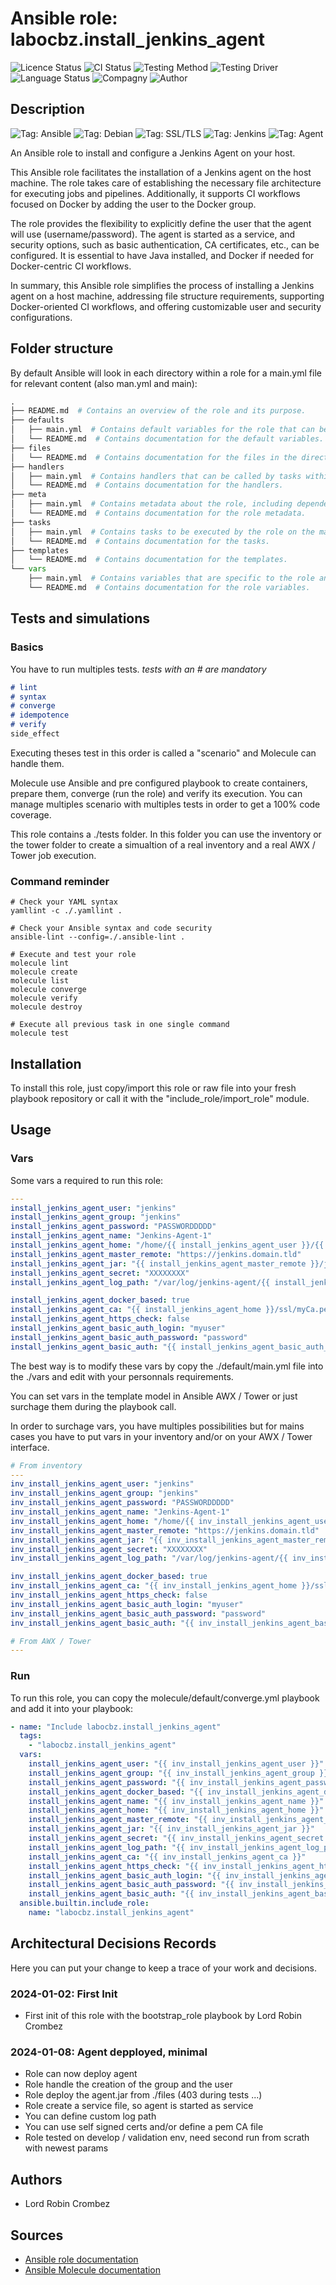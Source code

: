 # Ansible role: labocbz.install_jenkins_agent

![Licence Status](https://img.shields.io/badge/licence-MIT-brightgreen)
![CI Status](https://img.shields.io/badge/CI-success-brightgreen)
![Testing Method](https://img.shields.io/badge/Testing%20Method-Ansible%20Molecule-blueviolet)
![Testing Driver](https://img.shields.io/badge/Testing%20Driver-docker-blueviolet)
![Language Status](https://img.shields.io/badge/language-Ansible-red)
![Compagny](https://img.shields.io/badge/Compagny-Labo--CBZ-blue)
![Author](https://img.shields.io/badge/Author-Lord%20Robin%20Crombez-blue)

## Description

![Tag: Ansible](https://img.shields.io/badge/Tech-Ansible-orange)
![Tag: Debian](https://img.shields.io/badge/Tech-Debian-orange)
![Tag: SSL/TLS](https://img.shields.io/badge/Tech-SSL%2FTLS-orange)
![Tag: Jenkins](https://img.shields.io/badge/Tech-Jenkins-orange)
![Tag: Agent](https://img.shields.io/badge/Tech-Agent-orange)

An Ansible role to install and configure a Jenkins Agent on your host.

This Ansible role facilitates the installation of a Jenkins agent on the host machine. The role takes care of establishing the necessary file architecture for executing jobs and pipelines. Additionally, it supports CI workflows focused on Docker by adding the user to the Docker group.

The role provides the flexibility to explicitly define the user that the agent will use (username/password). The agent is started as a service, and security options, such as basic authentication, CA certificates, etc., can be configured. It is essential to have Java installed, and Docker if needed for Docker-centric CI workflows.

In summary, this Ansible role simplifies the process of installing a Jenkins agent on a host machine, addressing file structure requirements, supporting Docker-oriented CI workflows, and offering customizable user and security configurations.

## Folder structure

By default Ansible will look in each directory within a role for a main.yml file for relevant content (also man.yml and main):

```PYTHON
.
├── README.md  # Contains an overview of the role and its purpose.
├── defaults
│   ├── main.yml  # Contains default variables for the role that can be overridden by users.
│   └── README.md  # Contains documentation for the default variables.
├── files
│   └── README.md  # Contains documentation for the files in the directory.
├── handlers
│   ├── main.yml  # Contains handlers that can be called by tasks within the role.
│   └── README.md  # Contains documentation for the handlers.
├── meta
│   ├── main.yml  # Contains metadata about the role, including dependencies and supported platforms.
│   └── README.md  # Contains documentation for the role metadata.
├── tasks
│   ├── main.yml  # Contains tasks to be executed by the role on the managed nodes.
│   └── README.md  # Contains documentation for the tasks.
├── templates
│   └── README.md  # Contains documentation for the templates.
└── vars
    ├── main.yml  # Contains variables that are specific to the role and are not meant to be overridden.
    └── README.md  # Contains documentation for the role variables.
```

## Tests and simulations

### Basics

You have to run multiples tests. *tests with an # are mandatory*

```MARKDOWN
# lint
# syntax
# converge
# idempotence
# verify
side_effect
```

Executing theses test in this order is called a "scenario" and Molecule can handle them.

Molecule use Ansible and pre configured playbook to create containers, prepare them, converge (run the role) and verify its execution.
You can manage multiples scenario with multiples tests in order to get a 100% code coverage.

This role contains a ./tests folder. In this folder you can use the inventory or the tower folder to create a simualtion of a real inventory and a real AWX / Tower job execution.

### Command reminder

```SHELL
# Check your YAML syntax
yamllint -c ./.yamllint .

# Check your Ansible syntax and code security
ansible-lint --config=./.ansible-lint .

# Execute and test your role
molecule lint
molecule create
molecule list
molecule converge
molecule verify
molecule destroy

# Execute all previous task in one single command
molecule test
```

## Installation

To install this role, just copy/import this role or raw file into your fresh playbook repository or call it with the "include_role/import_role" module.

## Usage

### Vars

Some vars a required to run this role:

```YAML
---
install_jenkins_agent_user: "jenkins"
install_jenkins_agent_group: "jenkins"
install_jenkins_agent_password: "PASSWORDDDDD"
install_jenkins_agent_name: "Jenkins-Agent-1"
install_jenkins_agent_home: "/home/{{ install_jenkins_agent_user }}/{{ install_jenkins_agent_name | lower }}"
install_jenkins_agent_master_remote: "https://jenkins.domain.tld"
install_jenkins_agent_jar: "{{ install_jenkins_agent_master_remote }}/jnlpJars/agent.jar"
install_jenkins_agent_secret: "XXXXXXXX"
install_jenkins_agent_log_path: "/var/log/jenkins-agent/{{ install_jenkins_agent_name }}"

install_jenkins_agent_docker_based: true
install_jenkins_agent_ca: "{{ install_jenkins_agent_home }}/ssl/myCa.pem"
install_jenkins_agent_https_check: false
install_jenkins_agent_basic_auth_login: "myuser"
install_jenkins_agent_basic_auth_password: "password"
install_jenkins_agent_basic_auth: "{{ install_jenkins_agent_basic_auth_login }}:{{ install_jenkins_agent_basic_auth_password }}"

```

The best way is to modify these vars by copy the ./default/main.yml file into the ./vars and edit with your personnals requirements.

You can set vars in the template model in Ansible AWX / Tower or just surchage them during the playbook call.

In order to surchage vars, you have multiples possibilities but for mains cases you have to put vars in your inventory and/or on your AWX / Tower interface.

```YAML
# From inventory
---
inv_install_jenkins_agent_user: "jenkins"
inv_install_jenkins_agent_group: "jenkins"
inv_install_jenkins_agent_password: "PASSWORDDDDD"
inv_install_jenkins_agent_name: "Jenkins-Agent-1"
inv_install_jenkins_agent_home: "/home/{{ inv_install_jenkins_agent_user }}/{{ inv_install_jenkins_agent_name | lower }}"
inv_install_jenkins_agent_master_remote: "https://jenkins.domain.tld"
inv_install_jenkins_agent_jar: "{{ inv_install_jenkins_agent_master_remote }}/jnlpJars/agent.jar"
inv_install_jenkins_agent_secret: "XXXXXXXX"
inv_install_jenkins_agent_log_path: "/var/log/jenkins-agent/{{ inv_install_jenkins_agent_name }}"

inv_install_jenkins_agent_docker_based: true
inv_install_jenkins_agent_ca: "{{ inv_install_jenkins_agent_home }}/ssl/myCa.pem"
inv_install_jenkins_agent_https_check: false
inv_install_jenkins_agent_basic_auth_login: "myuser"
inv_install_jenkins_agent_basic_auth_password: "password"
inv_install_jenkins_agent_basic_auth: "{{ inv_install_jenkins_agent_basic_auth_login }}:{{ inv_install_jenkins_agent_basic_auth_password }}"

```

```YAML
# From AWX / Tower
---

```

### Run

To run this role, you can copy the molecule/default/converge.yml playbook and add it into your playbook:

```YAML
- name: "Include labocbz.install_jenkins_agent"
  tags:
    - "labocbz.install_jenkins_agent"
  vars:
    install_jenkins_agent_user: "{{ inv_install_jenkins_agent_user }}"
    install_jenkins_agent_group: "{{ inv_install_jenkins_agent_group }}"
    install_jenkins_agent_password: "{{ inv_install_jenkins_agent_password }}"
    install_jenkins_agent_docker_based: "{{ inv_install_jenkins_agent_docker_based }}"
    install_jenkins_agent_name: "{{ inv_install_jenkins_agent_name }}"
    install_jenkins_agent_home: "{{ inv_install_jenkins_agent_home }}"
    install_jenkins_agent_master_remote: "{{ inv_install_jenkins_agent_master_remote }}"
    install_jenkins_agent_jar: "{{ inv_install_jenkins_agent_jar }}"
    install_jenkins_agent_secret: "{{ inv_install_jenkins_agent_secret }}"
    install_jenkins_agent_log_path: "{{ inv_install_jenkins_agent_log_path }}"
    install_jenkins_agent_ca: "{{ inv_install_jenkins_agent_ca }}"
    install_jenkins_agent_https_check: "{{ inv_install_jenkins_agent_https_check }}"
    install_jenkins_agent_basic_auth_login: "{{ inv_install_jenkins_agent_basic_auth_login }}"
    install_jenkins_agent_basic_auth_password: "{{ inv_install_jenkins_agent_basic_auth_password }}"
    install_jenkins_agent_basic_auth: "{{ inv_install_jenkins_agent_basic_auth }}"
  ansible.builtin.include_role:
    name: "labocbz.install_jenkins_agent"
```

## Architectural Decisions Records

Here you can put your change to keep a trace of your work and decisions.

### 2024-01-02: First Init

* First init of this role with the bootstrap_role playbook by Lord Robin Crombez

### 2024-01-08: Agent depployed, minimal

* Role can now deploy agent
* Role handle the creation of the group and the user
* Role deploy the agent.jar from ./files (403 during tests ...)
* Role create a service file, so agent is started as service
* You can define custom log path
* You can use self signed certs and/or define a pem CA file
* Role tested on develop / validation env, need second run from scrath with newest params

## Authors

* Lord Robin Crombez

## Sources

* [Ansible role documentation](https://docs.ansible.com/ansible/latest/playbook_guide/playbooks_reuse_roles.html)
* [Ansible Molecule documentation](https://molecule.readthedocs.io/)
